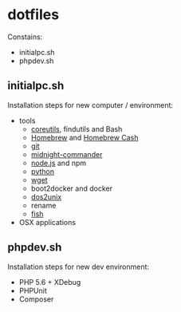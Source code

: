 # dotfiles

Constains:
* initialpc.sh  
* phpdev.sh

## initialpc.sh
Installation steps for new computer / environment:
* tools
	* [coreutils](http://en.wikipedia.org/wiki/GNU_Core_Utilities), findutils and Bash
	* [Homebrew](http://brew.sh/) and [Homebrew Cash](http://caskroom.io/)
	* [git](http://git-scm.com)
	* [midnight-commander](https://www.midnight-commander.org/)
	* [node.js](http://nodejs.org) and npm
	* [python](www.python.org)
	* [wget](https://www.gnu.org/software/wget/)
	* boot2docker and docker
	* [dos2unix](http://dos2unix.sourceforge.net/)
	* rename
	* [fish](http://fishshell.com/)
* OSX applications 

## phpdev.sh
Installation steps for new dev environment:
* PHP 5.6 + XDebug
* PHPUnit
* Composer